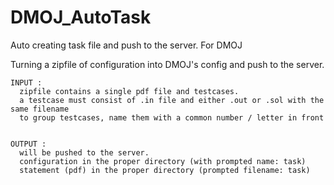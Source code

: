 # DMOJ_AutoTask
Auto creating task file and push to the server. For DMOJ 

Turning a zipfile of configuration into DMOJ's config and push to the server.

```
INPUT :
  zipfile contains a single pdf file and testcases.
  a testcase must consist of .in file and either .out or .sol with the same filename
  to group testcases, name them with a common number / letter in front
  
```

```
OUTPUT : 
  will be pushed to the server.
  configuration in the proper directory (with prompted name: task)
  statement (pdf) in the proper directory (prompted filename: task)
```
